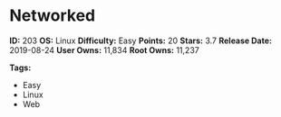 # Networked

**ID:** 203
**OS:** Linux
**Difficulty:** Easy
**Points:** 20
**Stars:** 3.7
**Release Date:** 2019-08-24
**User Owns:** 11,834
**Root Owns:** 11,237

**Tags:**
- Easy
- Linux
- Web

